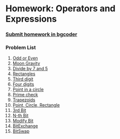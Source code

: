 Homework: Operators and Expressions
===================================

### [Submit homework in bgcoder](http://bgcoder.com/Contests/310/CSharp-Fundamentals-03-Operators-and-Expressions)

### Problem List

1. [Odd or Even](./OddOrEven)
1. [Moon Gravity](./MoonGravity)
1. [Divide by 7 and 5](./DivideBy7And5)
1. [Rectangles](./Rectangles)
1. [Third digit](./Thirddigit)
1. [Four digits](./Fourdigits)
1. [Point in a circle](./PointInAcircle)
1. [Prime check](./PrimeCheck)
1. [Trapezoids](./Trapezoids)
1. [Point, Circle, Rectangle](./PointCircleRectangle)
1. [3rd Bit](./3rdBit)
1. [N-th Bit](./NThbit)
1. [Modify Bit](./ModifyBit)
1. [BitExchange](./BitExchange)
1. [BitSwap](./BitSwap)

